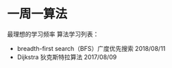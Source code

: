 # 一周一算法
最理想的学习频率
算法学习列表：
* breadth-first search（BFS）广度优先搜索 2018/08/11
* Dijkstra 狄克斯特拉算法 2017/08/09
